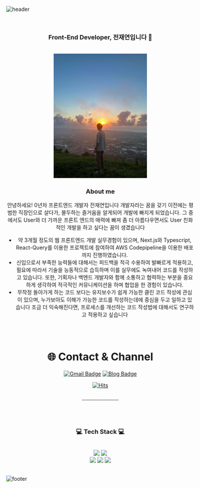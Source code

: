 ![header](https://capsule-render.vercel.app/api?type=waving&&color=gradient&height=100&section=header&fontSize=90)


<div align = "center">

<br/>
<h3>Front-End Developer, 전재연입니다 🥳</h3><br/>
<img src = "Front-End%20%20eda36/KakaoTalk_20220104_164631488.jpg" width="250">
<br/>

<h3>About me</h3

안녕하세요! 0년차 프론트엔드 개발자 전재연입니다
개발자라는 꿈을 갖기 이전에는 평범한 직장인으로 살다가, 몰두하는 즐거움을 알게되어 개발에 빠지게 되었습니다.
그 중에서도 User와 더 가까운 프론트 엔드의 매력에 빠져 좀 더 아름다우면서도 User 친화적인 개발을 하고 싶다는 꿈이 생겼습니다
    
- 약 3개월 정도의 웹 프론트엔드 개발 실무경험이 있으며,
  Next.js와 Typescript, React-Query를 이용한 프로젝트에 참여하여
  AWS Codepipeline을 이용한 배포까지 진행하였습니다.
- 신입으로서 부족한 능력들에 대해서는 피드백을 적극 수용하여 발빠르게 적용하고,
  필요에 따라서 기술을 능동적으로 습득하며 이를 실무에도 녹여내어 코드를 작성하고 있습니다.
  또한, 기획자나 백엔드 개발자와 함께 소통하고 협력하는 부분을 중요하게 생각하여
  적극적인 커뮤니케이션을 하며 협업을 한 경험이 있습니다.
- 무작정 돌아가게 하는 코드 보다는 유지보수가 쉽게 가능한 클린 코드 작성에 관심이 있으며,
  누가보아도 이해가 가능한 코드를 작성하는데에 중심을 두고 일하고 있습니다
  조금 더 익숙해진다면, 프로세스를 개선하는 코드 작성법에 대해서도 연구하고 적용하고 싶습니다


<br/><br/>

# 🌐 **Contact & Channel**

[![Gmail Badge](https://img.shields.io/badge/Gmail-d14836?style=flat-square&logo=Gmail&logoColor=white&link=mailto:wjswodus29@gmail.com)](mailto:wjswodus29@gmail.com)
[![Blog Badge](http://img.shields.io/badge/-Blog-yellow?style=flat-square&link=https://developer-jaeny.tistory.com)](https://developer-jaeny.tistory.com)

[![Hits](https://hits.seeyoufarm.com/api/count/incr/badge.svg?url=https%3A%2F%2Fgithub.com%2FJAENY007%2FJAENY007&count_bg=%23FF9595&title_bg=%23939BA5&icon=&icon_color=%23E7E7E7&title=hits&edge_flat=false)](https://hits.seeyoufarm.com)
  
﹏﹏﹏﹏﹏﹏﹏

<br/><br/>
 
<h3>💻 Tech Stack 💻</h3>
 
<br/>



<img src="https://img.shields.io/badge/JavaScript-F7DF1E?style=flat-square&logo=JavaScript&logoColor=white"/>
<img src="https://img.shields.io/badge/TypeScript-3178C6?style=flat-square&logo=TypeScript&logoColor=white"/>
<br>
<img src="https://img.shields.io/badge/React-61DAFB?style=flat-square&logo=React&logoColor=white"/>
<img src="https://img.shields.io/badge/Next.js-000000?style=flat-square&logo=Next.js&logoColor=white"/>
<img src="https://img.shields.io/badge/Git-F05032?style=flat-square&logo=Git&logoColor=white"/>


</div>

<br/>

![footer](https://capsule-render.vercel.app/api?type=waving&&color=gradient&height=100&section=footer&fontSize=90)
